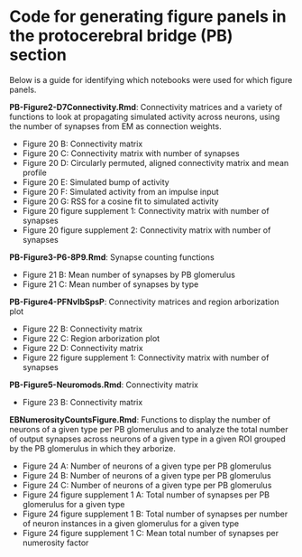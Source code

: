 # Code for generating figure panels in the protocerebral bridge (PB) section
Below is a guide for identifying which notebooks were used for which figure panels.

**PB-Figure2-D7Connectivity.Rmd**: Connectivity matrices and a variety of functions to look at propagating simulated activity across neurons, using the number of synapses from EM as connection weights.
* Figure 20 B: Connectivity matrix
* Figure 20 C: Connectivity matrix with number of synapses
* Figure 20 D: Circularly permuted, aligned connectivity matrix and mean profile
* Figure 20 E: Simulated bump of activity 
* Figure 20 F: Simulated activity from an impulse input
* Figure 20 G: RSS for a cosine fit to simulated activity
* Figure 20 figure supplement 1: Connectivity matrix with number of synapses
* Figure 20 figure supplement 2: Connectivity matrix with number of synapses

**PB-Figure3-P6-8P9.Rmd**: Synapse counting functions
* Figure 21 B: Mean number of synapses by PB glomerulus
* Figure 21 C: Mean number of synapses by type

**PB-Figure4-PFNvIbSpsP**: Connectivity matrices and region arborization plot
* Figure 22 B: Connectivity matrix
* Figure 22 C: Region arborization plot
* Figure 22 D: Connectivity matrix
* Figure 22 figure supplement 1: Connectivity matrix with number of synapses

**PB-Figure5-Neuromods.Rmd**: Connectivity matrix
* Figure 23 B: Connectivity matrix

**EBNumerosityCountsFigure.Rmd**: Functions to display the number of neurons of a given type per PB glomerulus and to analyze the total number of output synapses across neurons of a given type in a given ROI grouped by the PB glomerulus in which they arborize.
* Figure 24 A: Number of neurons of a given type per PB glomerulus
* Figure 24 B: Number of neurons of a given type per PB glomerulus
* Figure 24 C: Number of neurons of a given type per PB glomerulus
* Figure 24 figure supplement 1 A: Total number of synapses per PB glomerulus for a given type
* Figure 24 figure supplement 1 B: Total number of synapses per number of neuron instances in a given glomerulus for a given type
* Figure 24 figure supplement 1 C: Mean total number of synapses per numerosity factor